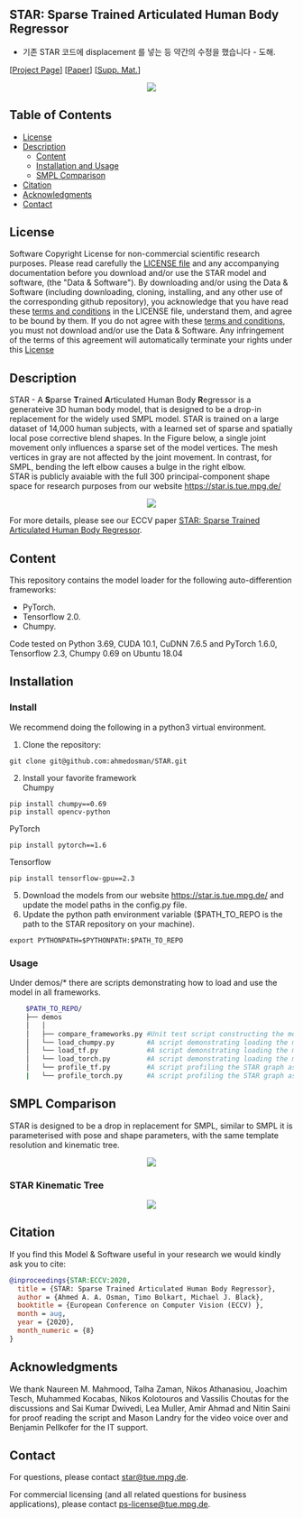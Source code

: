 ## STAR: Sparse Trained Articulated Human Body Regressor 

- 기존 STAR 코드에 displacement 를 넣는 등 약간의 수정을 했습니다 - 도해.

<!-- TODO: Replace with our arxiv link -->
<!-- [![report](https://img.shields.io/badge/arxiv-report-red)](https://arxiv.org/abs/1912.05656) -->

[[Project Page](https://star.is.tue.mpg.de/)] 
[[Paper](https://ps.is.tuebingen.mpg.de/uploads_file/attachment/attachment/618/star_paper.pdf)]
[[Supp. Mat.](https://ps.is.tuebingen.mpg.de/uploads_file/attachment/attachment/619/star_supmat.pdf)]

<p align="center">
  <img src="./images/main_teaser.png" />
</p>


## Table of Contents
  * [License](#license)
  * [Description](#description)
    * [Content](#content)
    * [Installation and Usage](#Installation)
    * [SMPL Comparison](#SMPLComparison)
  * [Citation](#citation)
  * [Acknowledgments](#acknowledgments)
  * [Contact](#contact)


## License

Software Copyright License for non-commercial scientific research purposes.
Please read carefully the [LICENSE file](https://github.com/ahmedosman/STAR/blob/master/LICENSE) and any accompanying
documentation before you download and/or use the STAR model and
software, (the "Data & Software"). By downloading and/or using the
Data & Software (including downloading, cloning, installing, and any other use
of the corresponding github repository), you acknowledge that you have read
these [terms and conditions](https://github.com/ahmedosman/STAR/blob/master/LICENSE) in the LICENSE file, understand them, and agree to be bound by them. If
you do not agree with these [terms and conditions](https://github.com/ahmedosman/STAR/blob/master/LICENSE), you must not download and/or
use the Data & Software. Any infringement of the terms of this agreement will
automatically terminate your rights under this [License](https://github.com/ahmedosman/STAR/blob/master/LICENSE)


## Description

STAR - A **S**parse **T**rained  **A**rticulated Human Body **R**egressor is a generateive 3D human body model, that is designed to be a drop-in replacement for the widely used SMPL model.
STAR is trained on a large dataset of 14,000 human subjects, with a learned set of sparse and spatially local pose corrective 
blend shapes. In the Figure below, a single joint movement only influences a sparse set of the model vertices. The mesh vertices in 
gray are not affected by the joint movement. In contrast, for SMPL, bending the left elbow causes a bulge in the right elbow.  <br/>
STAR is publicly avaiable with the full 300 principal-component shape space for research purposes from our website https://star.is.tue.mpg.de/

<p align="center">
  <img src="./images/sparse_pose_correctives.png" />
</p>


 For more details, please see our ECCV paper
[STAR: Sparse Trained Articulated Human Body Regressor](https://ps.is.mpg.de/uploads_file/attachment/attachment/618/star_paper.pdf).

## Content
This repository contains the model loader for the following auto-differention frameworks:
* PyTorch. 
* Tensorflow 2.0.
* Chumpy.

Code tested on Python 3.69, CUDA 10.1, CuDNN 7.6.5 and PyTorch 1.6.0, Tensorflow 2.3, Chumpy 0.69 on Ubuntu 18.04

## Installation 

### Install 

We recommend doing the following in a python3 virtual environment.

1. Clone the repository: 

```Shell
git clone git@github.com:ahmedosman/STAR.git
```
2. Install your favorite framework <br/>
Chumpy
```
pip install chumpy==0.69
pip install opencv-python
```

PyTorch
```
pip install pytorch==1.6
```

Tensorflow
```
pip install tensorflow-gpu==2.3
```
5. Download the models from our website https://star.is.tue.mpg.de/ and update the model paths in the config.py file.
6. Update the python path environment variable ($PATH_TO_REPO is the path to the STAR repository on your machine). 
```
export PYTHONPATH=$PYTHONPATH:$PATH_TO_REPO
```

### Usage

Under demos/* there are scripts demonstrating how to load and use the model in all frameworks. 
```bash
    $PATH_TO_REPO/
    ├── demos
    │   │
    │   ├── compare_frameworks.py #Unit test script constructing the model with three frameworks and comparing the output
    │   └── load_chumpy.py        #A script demonstrating loading the model in chumpy
    │   └── load_tf.py            #A script demonstrating loading the model in Tensorflow
    │   └── load_torch.py         #A script demonstrating loading the model in PyTorch
    │   └── profile_tf.py         #A script profiling the STAR graph as a function of batch Size in Tensorflow
    |   └── profile_torch.py      #A script profiling the STAR graph as a function of batch Size in PyTorch
```

## SMPL Comparison 
STAR is designed to be a drop in replacement for SMPL, similar to SMPL it is parameterised with pose and shape parameters, with the same template
resolution and kinematic tree. 

<p align="center">
  <img src="./images/smpl_vs_star.jpeg" />
</p>

### STAR Kinematic Tree
<p align="center">
  <img src="./images/star_kinematic_tree.png" />
</p>




## Citation

If you find this Model & Software useful in your research we would kindly ask you to cite:

```bibtex
@inproceedings{STAR:ECCV:2020,
  title = {STAR: Sparse Trained Articulated Human Body Regressor},
  author = {Ahmed A. A. Osman, Timo Bolkart, Michael J. Black},
  booktitle = {European Conference on Computer Vision (ECCV) },
  month = aug,
  year = {2020},
  month_numeric = {8}
}
```

## Acknowledgments
We thank Naureen M. Mahmood, Talha Zaman,  Nikos Athanasiou, Joachim Tesch, Muhammed Kocabas, Nikos Kolotouros and Vassilis Choutas for the discussions 
and Sai Kumar Dwivedi, Lea Muller, Amir Ahmad and Nitin Saini for proof reading the script and
Mason Landry for the video voice over and Benjamin Pellkofer for the IT support.

## Contact

For questions, please contact [star@tue.mpg.de](mailto:star@tue.mpg.de). 

For commercial licensing (and all related questions for business applications), please contact [ps-license@tue.mpg.de](mailto:ps-license@tue.mpg.de).

